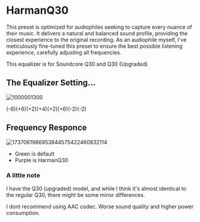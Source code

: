 # HarmanQ30
This preset is optimized for audiophiles seeking to capture every nuance of their music. It delivers a natural and balanced sound profile, providing the closest experience to the original recording. As an audiophile myself, I've meticulously fine-tuned this preset to ensure the best possible listening experience, carefully adjusting all frequencies.

This equalizer is for Soundcore Q30 and Q30 (Upgraded)

## The Equalizer Setting...
![1000001300](https://github.com/user-attachments/assets/9c6c653a-2ee6-4855-bc9e-36f7f187d25c)


(-6)(+6)(+2)(+4)(+2)(+6)(-2)(-2)

## Frequency Responce
![1737061986953844575422460832114](https://github.com/user-attachments/assets/a1865227-8dff-45bf-8b36-d9d874073686)
- Green is default
- Purple is HarmanQ30

### A little note
I have the Q30 (upgraded) model, and while I think it's almost identical to the regular Q30, there might be some minor differences. 

I dont recommend using AAC codec. Worse sound quality and higher power consumption.
